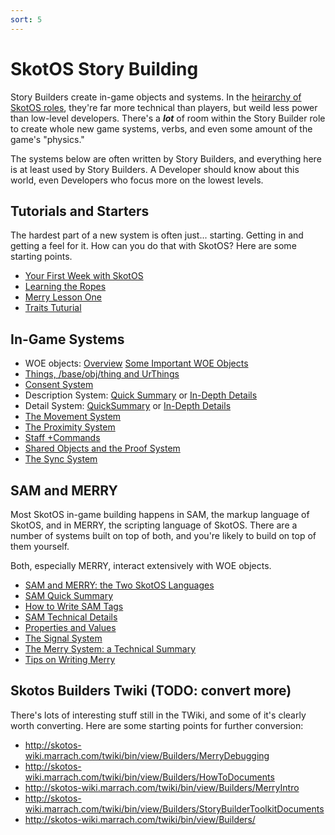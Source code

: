 ```yaml
---
sort: 5
---
```

# SkotOS Story Building

Story Builders create in-game objects and systems. In the [heirarchy of SkotOS roles](../Basics/Roles.md), they're far more technical than players, but weild less power than low-level developers. There's a ***lot*** of room within the Story Builder role to create whole new game systems, verbs, and even some amount of the game's "physics."

The systems below are often written by Story Builders, and everything here is at least used by Story Builders. A Developer should know about this world, even Developers who focus more on the lowest levels.

## Tutorials and Starters

The hardest part of a new system is often just... starting. Getting in and getting a feel for it. How can you do that with SkotOS? Here are some starting points.

* [Your First Week with SkotOS](../FirstWeek/)
* [Learning the Ropes](./Getting_Started/Learning-the-Ropes.md)
* [Merry Lesson One](./Tutorials_and_Examples/Merry/MerryLesson1.md)
* [Traits Tuturial](./Tutorials_and_Examples/Building_Objects/Traits_Tutorial.md)

## In-Game Systems

* WOE objects: [Overview](./Tree_of_Woe/woe_workflow.md) [Some Important WOE Objects](./Tree_of_Woe/Key_Woe_Objects.md)
* [Things, /base/obj/thing and UrThings](./SkotOS_Objects/ThingsAndUrThings.md)
* [Consent System](./In-Game_Systems/ConsentSystem.md)
* Description System: [Quick Summary](./Getting_Started/DescriptionSystemQuickSummary.md) or [In-Depth Details](./In-Game_Systems/DescriptionSystem.md)
* Detail System: [QuickSummary](./Getting_Started/DetailSystemQuickSummary.md) or [In-Depth Details](./In-Game_Systems/DetailSystem.md)
* [The Movement System](./In-Game_Systems/MovementSystem.md)
* [The Proximity System](./In-Game_Systems/ProximitySystem.md)
* [Staff +Commands](./The_Parser/Staff_Plus_Commands.md)
* [Shared Objects and the Proof System](./Plugins/SharedObjectsAndProofSystem.md)
* [The Sync System](./Plugins/SyncSystem.md)

## SAM and MERRY

Most SkotOS in-game building happens in SAM, the markup language of SkotOS, and in MERRY, the scripting language of SkotOS. There are a number of systems built on top of both, and you're likely to build on top of them yourself.

Both, especially MERRY, interact extensively with WOE objects.

* [SAM and MERRY: the Two SkotOS Languages](./SkotOS_Languages/LanguageExplanation.md)
* [SAM Quick Summary](./Getting_Started/QuickSummarySAMSystem.md)
* [How to Write SAM Tags](./Tutorials_and_Examples/SAM/HowToWriteSAMTags.md)
* [SAM Technical Details](./SkotOS_Languages/SAM_Language/SamIntro.md)
* [Properties and Values](./SkotOS_Objects/Object_Types/Standard_Object/PropertiesAndValues.md)
* [The Signal System](./In-Game_Systems/SignalSystem.md)
* [The Merry System: a Technical Summary](./Getting_Started/MerrySystem.md)
* [Tips on Writing Merry](./SkotOS_Languages/Merry_Language/MerryTips.md)

## Skotos Builders Twiki (TODO: convert more)

There's lots of interesting stuff still in the TWiki, and some of it's clearly worth converting. Here are some starting points for further conversion:

* http://skotos-wiki.marrach.com/twiki/bin/view/Builders/MerryDebugging
* http://skotos-wiki.marrach.com/twiki/bin/view/Builders/HowToDocuments
* http://skotos-wiki.marrach.com/twiki/bin/view/Builders/MerryIntro
* http://skotos-wiki.marrach.com/twiki/bin/view/Builders/StoryBuilderToolkitDocuments
* http://skotos-wiki.marrach.com/twiki/bin/view/Builders/
